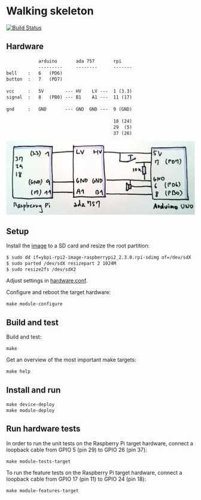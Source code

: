 # Walking skeleton

[![Build Status](https://travis-ci.org/raphaelmeyer/skeleton.svg?branch=master)](https://travis-ci.org/raphaelmeyer/skeleton/)

## Hardware


                arduino       ada 757       rpi
                ---------     --------      -------
    bell    :   6   (PD6)
    button  :   7   (PD7)

    vcc     :   5V        --- HV    LV ---  1 (3.3)
    signal  :   8   (PB0) --- B1    A1 ---  11 (17)

    gnd     :   GND       --- GND  GND ---  9 (GND)

                                            18 (24)
                                            29  (5)
                                            37 (26)


![schematic](doc/schematic.jpg?raw=true "schematic")


## Setup

Install the [image](https://www.dropbox.com/s/tum9hzxbb5pnc2c/ybpi-rpi2-image-raspberrypi2_2.3.0.rpi-sdimg?raw=1) to a SD card and resize the root partition:

    $ sudo dd if=ybpi-rpi2-image-raspberrypi2_2.3.0.rpi-sdimg of=/dev/sdX
    $ sudo parted /dev/sdX resizepart 2 1024M
    $ sudo resize2fs /dev/sdX2


Adjust settings in [hardware.conf](hardware.conf).


Configure and reboot the target hardware:

    make module-configure


## Build and test

Build and test:

    make


Get an overview of the most important make targets:

    make help


## Install and run

    make device-deploy
    make module-deploy


## Run hardware tests

In order to run the unit tests on the Raspberry Pi target hardware,
connect a loopback cable from GPIO 5 (pin 29) to GPIO 26 (pin 37):

    make module-tests-target


To run the feature tests on the Raspberry Pi target hardware,
connect a loopback cable from GPIO 17 (pin 11) to GPIO 24 (pin 18):

    make module-features-target


